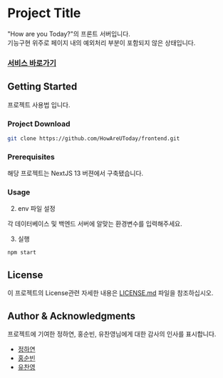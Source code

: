 # Project Title

"How are you Today?"의 프론트 서버입니다.<br>
기능구현 위주로 페이지 내의 예외처리 부분이 포함되지 않은 상태입니다.

### [서비스 바로가기](https://www.howareyoutoday.shop)

## Getting Started

프로젝트 사용법 입니다.

### Project Download

```bash
git clone https://github.com/HowAreUToday/frontend.git
```

### Prerequisites

해당 프로젝트는 NextJS 13 버젼에서 구축됐습니다.


### Usage

2. env 파일 설정

각 데이터베이스 및 백엔드 서버에 알맞는 환경변수를 입력해주세요.

3. 실행

```bash
npm start
```

## License

이 프로젝트의 License관련 자세한 내용은 [LICENSE.md](LICENSE.md) 파일을 참조하십시오.


## Author & Acknowledgments

프로젝트에 기여한 정하연, 홍순빈, 유찬영님에게 대한 감사의 인사를 표시합니다.

- [정하연](https://hayeon.hashnode.dev/)
- [홍순빈](mailto:sb.hong0317@gmail.com)
- [유찬영](http://youngchannel.co.kr/)

